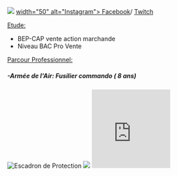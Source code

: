 <htlm lang="fr">
  <div class="banniere">
     <p><img src= "https://image-uniservice.linternaute.com/image/150/1389758640/11742809.jpg">
     <a 
 href="https://www.instagram.com/azekiell/" title="Instagram"> width="50" alt="Instagram">
 <src="https://sensationalsuga.co.za/wp-content/uploads/2013/02/Instagram-logo-1.jpg"></a>
     <a href="https://www.facebook.com/beauvallet.julien">Facebook</a>/
     <a href="https://www.twitch.tv/djub0otv">Twitch</a></p>   
  </div>
  
  
 <main> 
   <span style="text-decoration: underline;">Etude:</span>
   <ul>
      <li>BEP-CAP vente action marchande</li>
      <li>Niveau BAC Pro Vente</li>
   </ul>
  
   <span style="text-decoration: underline;">Parcour Professionnel:</span>
 
   <h5>-Armée de l'Air: Fusilier commando ( 8 ans)</h5>
  
   <p><img src= "https://unplyondotorg.files.wordpress.com/2015/11/fusco512.png?w=150&h=150" alt="Escadron de Protection">
   
   <img src= "https://a4-images.myspacecdn.com/images04/8/c3f4ffcffe274591b6ae50a3f2e1cce5/full.jpg">
   <iframe src="https://giphy.com/embed/9P94yLRR2R4LFNNXIg" width="180" height="180" frameBorder="0" class="giphy-embed" allowFullScreen></p>
  
   <h5>-STEF: Agent de Quai ( 2 ans)</h5>
  
   <p><img src= https://fracademic.com/pictures/frwiki/76/Logo_STEF-TFE.JPG width="50"></p>
  </main>
<htlm
